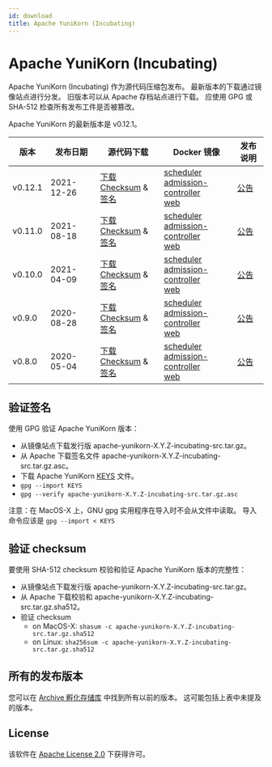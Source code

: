 ```yaml
---
id: download
title: Apache YuniKorn (Incubating)
---
```


<!--
Licensed to the Apache Software Foundation (ASF) under one
or more contributor license agreements.  See the NOTICE file
distributed with this work for additional information
regarding copyright ownership.  The ASF licenses this file
to you under the Apache License, Version 2.0 (the
"License"); you may not use this file except in compliance
with the License.  You may obtain a copy of the License at

  http://www.apache.org/licenses/LICENSE-2.0

Unless required by applicable law or agreed to in writing,
software distributed under the License is distributed on an
"AS IS" BASIS, WITHOUT WARRANTIES OR CONDITIONS OF ANY
KIND, either express or implied.  See the License for the
specific language governing permissions and limitations
under the License.
-->

# Apache YuniKorn (Incubating)

Apache YuniKorn (Incubating) 作为源代码压缩包发布。
最新版本的下载通过镜像站点进行分发。
旧版本可以从 Apache 存档站点进行下载。
应使用 GPG 或 SHA-512 检查所有发布工件是否被篡改。

Apache YuniKorn 的最新版本是 v0.12.1。

| 版本      | 发布日期       | 源代码下载                                                                                                                                                                                                                                                                                                                                                                                      | Docker 镜像                                                                                                                                                                                                                                                                                                                                                                                                                                                                                   | 发布说明                           |
|---------|------------|--------------------------------------------------------------------------------------------------------------------------------------------------------------------------------------------------------------------------------------------------------------------------------------------------------------------------------------------------------------------------------------------|---------------------------------------------------------------------------------------------------------------------------------------------------------------------------------------------------------------------------------------------------------------------------------------------------------------------------------------------------------------------------------------------------------------------------------------------------------------------------------------------|--------------------------------|
| v0.12.1 | 2021-12-26 | [下载](https://www.apache.org/dyn/closer.lua/incubator/yunikorn/0.12.1/apache-yunikorn-0.12.1-incubating-src.tar.gz) <br />[Checksum](https://downloads.apache.org/incubator/yunikorn/0.12.1/apache-yunikorn-0.12.1-incubating-src.tar.gz.sha512) & [签名](https://downloads.apache.org/incubator/yunikorn/0.12.1/apache-yunikorn-0.12.1-incubating-src.tar.gz.asc)                            | [scheduler](https://hub.docker.com/layers/apache/yunikorn/scheduler-0.12.1/images/sha256-dc134a270b71506b665bcd37f4d7062d6aea3ee467cb2aff5df3030db96e40ef) <br />[admission-controller](https://hub.docker.com/layers/apache/yunikorn/admission-0.12.1/images/sha256-3d3e83a7d7544e40bcef34e853eba6cff2f45fe671a732687071643583f15b5e) <br />[web](https://hub.docker.com/layers/apache/yunikorn/web-0.12.1/images/sha256-daa6f39e21a2ec73e7cffe649705f48ae7abd05a672da55ba810c4bd4d0509db) | [公告](/release-announce/0.12.1) |
| v0.11.0 | 2021-08-18 | [下载](https://archive.apache.org/dist/incubator/yunikorn/0.11.0/apache-yunikorn-0.11.0-incubating-src.tar.gz) <br />[Checksum](https://archive.apache.org/dist/incubator/yunikorn/0.11.0/apache-yunikorn-0.11.0-incubating-src.tar.gz.sha512) & [签名](https://archive.apache.org/dist/incubator/yunikorn/0.11.0/apache-yunikorn-0.11.0-incubating-src.tar.gz.asc)                            | [scheduler](https://hub.docker.com/layers/apache/yunikorn/scheduler-0.11.0/images/sha256-7d156e4df2cb1a99d6f3cf5bfd15ae42c7c195f66411b83a720b375194209d20) <br />[admission-controller](https://hub.docker.com/layers/apache/yunikorn/admission-0.11.0/images/sha256-2b1cee3e79a0f08c835ed264c537b14eb0527d7196dcbbf613296f034c8c2a70) <br />[web](https://hub.docker.com/layers/apache/yunikorn/web-0.11.0/images/sha256-e07a8465fefb4f51ab989b7be4db824b51fc4b925fb400c09fad87d0b0729246) | [公告](/release-announce/0.11.0) |
| v0.10.0 | 2021-04-09 | [下载](https://archive.apache.org/dist/incubator/yunikorn/0.10.0/apache-yunikorn-0.10.0-incubating-src.tar.gz) <br />[Checksum](https://archive.apache.org/dist/incubator/yunikorn/0.10.0/apache-yunikorn-0.10.0-incubating-src.tar.gz.sha512) & [签名](https://archive.apache.org/dist/incubator/yunikorn/0.10.0/apache-yunikorn-0.10.0-incubating-src.tar.gz.asc)                            | [scheduler](https://hub.docker.com/layers/apache/yunikorn/scheduler-0.10.0/images/sha256-e8f44044876fb15e254a081ee43c9dd4c899069670ea1aa7b5021b86c0b1dcd1) <br />[admission-controller](https://hub.docker.com/layers/apache/yunikorn/admission-0.10.0/images/sha256-3cf0d833f09d3bc6a5af73b51316a532d91162fecd59c60ec35dd1c894eefa73) <br />[web](https://hub.docker.com/layers/apache/yunikorn/web-0.10.0/images/sha256-e0a8c3b44c4dbecacf403e5ff89ce3ddeb9b57fd68b58961173c3d1b9f95896e) | [公告](/release-announce/0.10.0) |
| v0.9.0  | 2020-08-28 | [下载](https://archive.apache.org/dist/incubator/yunikorn/0.9.0/apache-yunikorn-0.9.0-incubating-src.tar.gz) <br />[Checksum](https://archive.apache.org/dist/incubator/yunikorn/0.9.0/apache-yunikorn-0.9.0-incubating-src.tar.gz.sha512) & [签名](https://archive.apache.org/dist/incubator/yunikorn/0.9.0/apache-yunikorn-0.9.0-incubating-src.tar.gz.asc)                                  | [scheduler](https://hub.docker.com/layers/apache/yunikorn/scheduler-0.9.0/images/sha256-2835a6a0988c44e7802c2e4cfa6a7c446e1188abd4d058b0d9fe370d4ec4419b) <br />[admission-controller](https://hub.docker.com/layers/apache/yunikorn/admission-0.9.0/images/sha256-ee56a910698d1c49bc57646472ea39f0fc1a99ad96a77bec391fe0151d417d34) <br />[web](https://hub.docker.com/layers/apache/yunikorn/web-0.9.0/images/sha256-db8432986475dc9f569ecbc0da72b4c6bdcecc89877240c0a6cec9af2f59ae46)    | [公告](/release-announce/0.9.0)  |
| v0.8.0  | 2020-05-04 | [下载](https://archive.apache.org/dist/incubator/yunikorn/0.8.0-incubating/apache-yunikorn-0.8.0-incubating-src.tar.gz) <br />[Checksum](https://archive.apache.org/dist/incubator/yunikorn/0.8.0-incubating/apache-yunikorn-0.8.0-incubating-src.tar.gz.sha512) & [签名](https://archive.apache.org/dist/incubator/yunikorn/0.8.0-incubating/apache-yunikorn-0.8.0-incubating-src.tar.gz.asc) | [scheduler](https://hub.docker.com/layers/apache/yunikorn/scheduler-0.8.0/images/sha256-0b35f9bb767f06af7f84f58799401ba7de7b8991f3c9724f40f733bc517193df) <br />[admission-controller](https://hub.docker.com/layers/apache/yunikorn/admission-0.8.0/images/sha256-700e9bf7bc5597ab144be9f29b489fb82d7e012ee46d34bbc26cfb91bf364124) <br />[web](https://hub.docker.com/layers/apache/yunikorn/web-0.8.0/images/sha256-83faa83ec9d1c90b40ca5bee9977c31fba31ba34f3ae9c785d994adbb545a273)    | [公告](/release-announce/0.8.0)  |

## 验证签名

使用 GPG 验证 Apache YuniKorn 版本：

- 从镜像站点下载发行版 apache-yunikorn-X.Y.Z-incubating-src.tar.gz。
- 从 Apache 下载签名文件 apache-yunikorn-X.Y.Z-incubating-src.tar.gz.asc。
- 下载 Apache YuniKorn [KEYS](https://downloads.apache.org/incubator/yunikorn/KEYS) 文件。
- `gpg --import KEYS`
- `gpg --verify apache-yunikorn-X.Y.Z-incubating-src.tar.gz.asc`

注意：在 MacOS-X 上，GNU gpg 实用程序在导入时不会从文件中读取。
导入命令应该是 `gpg --import < KEYS`

## 验证 checksum

要使用 SHA-512 checksum 校验和验证 Apache YuniKorn 版本的完整性：

- 从镜像站点下载发行版 apache-yunikorn-X.Y.Z-incubating-src.tar.gz。
- 从 Apache 下载校验和 apache-yunikorn-X.Y.Z-incubating-src.tar.gz.sha512。
- 验证 checksum
  - on MacOS-X: `shasum -c apache-yunikorn-X.Y.Z-incubating-src.tar.gz.sha512`
  - on Linux: `sha256sum -c apache-yunikorn-X.Y.Z-incubating-src.tar.gz.sha512`

## 所有的发布版本

您可以在 [Archive 孵化存储库](https://archive.apache.org/dist/incubator/yunikorn/) 中找到所有以前的版本。
这可能包括上表中未提及的版本。

## License

该软件在 [Apache License 2.0](https://www.apache.org/licenses/LICENSE-2.0) 下获得许可。
